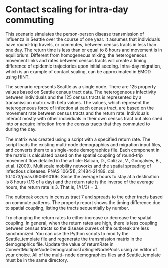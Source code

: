 # Contact scaling for intra-day commuting

This scenario simulates the person-person disease transmission of influenza in Seattle over the
course of one year. It assumes that individuals have round-trip travels, or commutes, between census
tracts in less than one day. The return time is less than or equal to 8 hours and movement is in
equilibrium. Different from homogeneous mixing, the heterogeneous movement links and rates between
census tracts will create a timing difference of epidemic trajectories upon initial seeding.
Intra-day migration, which is an example of contact scaling, can be approximated in EMOD using
HINT.

The scenario represents Seattle as a single node. There are 125 property values based on Seattle
census tract data. The heterogeneous infectivity between individuals and the 125 census tracts is
represented by a transmission matrix with beta values. The values, which represent the heterogeneous
force of infection at each census tract, are based on the movement rate between census tracts and
the return rate. Individuals interact mostly with other individuals in their own census tract but
also shed into or acquire infection from the census tracts that they commuted to during the day.

The matrix was created using a script with a specified return rate. The script loads the existing
multi-node demographics and migration input files, and converts them to a single-node demographics
file. Each component in the matrix is calculated based on the spatial coupling of round-trip
movement flow detailed in the article: Balcan, D., Colizza, V., Gonçalves, B., et al. (2009).
Multiscale mobility networks and the spatial spreading of infectious diseases. PNAS 106(51),
21484-21489. doi: 10.1073/pnas.0906910106. Since the average hours to stay at a destination is 8 hours (1/3 of a day) and the return rate is the inverse of the average hours, the return rate is 3. That is,  1/(1/3) = 3.

The outbreak occurs in census tract 7 and spreads to the other tracts based on commute patterns.
The property report shows the timing difference due to spatial coupling, listing the tracts
sequentially by number.

Try changing the return rates to either increase or decrease the spatial coupling. In general, when
the return rates are high, there is less coupling between census tracts so the disease curves of the
outbreak are less synchronized. You can use the Python scripts to modify the Seattle_template file
and regenerate the transmission matrix in the demographics file. Update the value of returnRate in
ConvertMultipleNodeDemographicsToSingleNodePools using an editor of your choice. All of the multi-
node demographics files and Seattle_template must be in the same directory.
